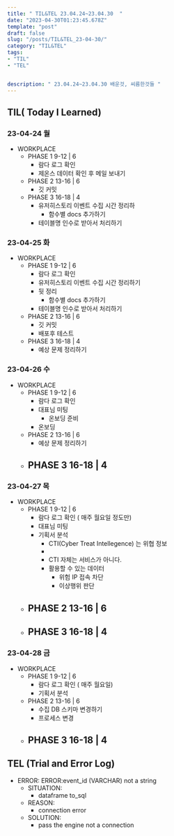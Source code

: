 ```yaml
---
title: " TIL&TEL 23.04.24~23.04.30  "
date: "2023-04-30T01:23:45.678Z"
template: "post"
draft: false
slug: "/posts/TIL&TEL_23-04-30/"
category: "TIL&TEL"
tags:
- "TIL"
- "TEL"


description: " 23.04.24~23.04.30 배운것, 씨름한것들 "
---
```


## TIL( Today I Learned)

### 23-04-24 월

- WORKPLACE
    - PHASE 1 9-12 | 6
        - 람다 로그 확인
        - 제온스 데이터 확인 후 메일 보내기
    - PHASE 2 13-16 | 6
        - 깃 커밋
    - PHASE 3 16-18 | 4
        - 유저히스토리 이벤트 수집 시간 정리하
            - 함수별 docs 추가하기
        - 테이블명 인수로 받아서 처리하기

### 23-04-25 화

- WORKPLACE
    - PHASE 1 9-12 | 6
        - 람다 로그 확인
        - 유저히스토리 이벤트 수집 시간 정리하기
        - 뒷 정리 
            - 함수별 docs 추가하기
        - 테이블명 인수로 받아서 처리하기
    - PHASE 2 13-16 | 6
        - 깃 커밋
        - 배포후 테스트
    - PHASE 3 16-18 | 4
        - 예상 문제 정리하기

### 23-04-26 수

- WORKPLACE
    - PHASE 1 9-12 | 6
        - 람다 로그 확인
        - 대표님 미팅
            - 온보딩 준비
        - 온보딩 
    - PHASE 2 13-16 | 6
        - 예상 문제 정리하기
    - PHASE 3 16-18 | 4
        - 

### 23-04-27 목

- WORKPLACE
    - PHASE 1 9-12 | 6
        - 람다 로그 확인 ( 매주 월요일 정도만)
        - 대표님 미팅
        - 기획서 분석
            - CTI(Cyber Treat Intellegence) 는 위협 정보
            - 
            - CTI 자체는 서비스가 아니다.
            - 활용할 수 있는 데이터
                - 위험 IP 접속 차단
                - 이상행위 판단
    - PHASE 2 13-16 | 6
        - 
    - PHASE 3 16-18 | 4
        - 

### 23-04-28 금

- WORKPLACE
    - PHASE 1 9-12 | 6
        - 람다 로그 확인 ( 매주 월요일)
        - 기획서 분석
    - PHASE 2 13-16 | 6
        - 수집 DB 스키마 변경하기
        - 프로세스 변경
    - PHASE 3 16-18 | 4
        - 


## TEL (Trial and Error Log)

- ERROR: ERROR:event_id (VARCHAR) not a string
    - SITUATION:
        - dataframe to_sql
    - REASON:
        - connection error
    - SOLUTION:
        - pass the engine not a connection